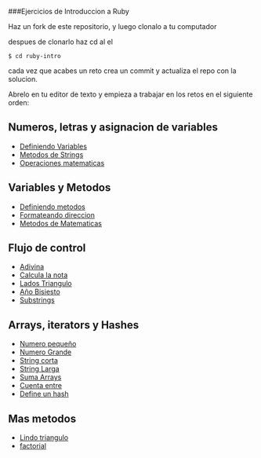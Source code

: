 ###Ejercicios de Introduccion a Ruby

Haz un fork de este repositorio, y luego clonalo a tu computador

despues de clonarlo haz cd al el

```shell
$ cd ruby-intro
```

cada vez que acabes un reto crea un commit y actualiza el repo con la solucion.

Abrelo en tu editor de texto y empieza a trabajar en los retos en el siguiente orden:

## Numeros, letras y asignacion de variables
- [Definiendo Variables](./challenges/1-defining-variables)
- [Metodos de Strings](./challenges/2-simple-string-methods)
- [Operaciones matematicas](./challenges/3-local-variables)

## Variables y Metodos
- [Definiendo metodos](./challenges/4-defining-method)
- [Formateando direccion](./challenges/5-format-address)
- [Metodos de Matematicas](./challenges/6-math-methods)

## Flujo de control
- [Adivina](./challenges/7-good-guess)
- [Calcula la nota](./challenges/8-calculate-grade)
- [Lados Triangulo](./challenges/9-triangle-side)
- [Año Bisiesto](./challenges/10-leap-years)
- [Substrings](./challenges/11-simple-substrings)

## Arrays, iterators y Hashes
- [Numero pequeño](./challenges/12-smallest-integer)
- [Numero Grande](./challenges/13-largest-integer)
- [String corta](./challenges/14-shortest-string)
- [String Larga](./challenges/15-longest-string)
- [Suma Arrays](./challenges/16-concatenate-arrays)
- [Cuenta entre](./challenges/17-count-between)
- [Define un hash](./challenges/18-define-hash)

## Mas metodos
- [Lindo triangulo](./challenges/19-pretty-triangle)
- [factorial](./challenges/20-factorial)
